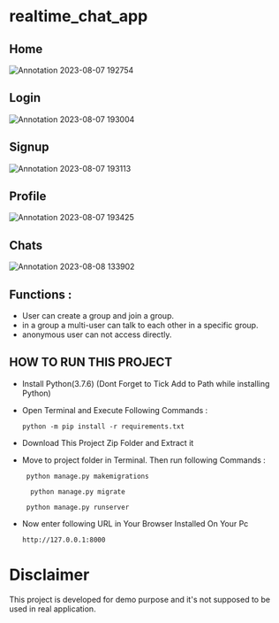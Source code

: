 # realtime_chat_app
## Home
![Annotation 2023-08-07 192754](https://github.com/Ankit96500/realtime_chat_app/assets/107850796/f83e6fee-ffac-4ce2-95c8-ae5362ee0612)
## Login
![Annotation 2023-08-07 193004](https://github.com/Ankit96500/realtime_chat_app/assets/107850796/2c763ac9-c7db-4389-81ea-0721fb65b598)

## Signup
![Annotation 2023-08-07 193113](https://github.com/Ankit96500/realtime_chat_app/assets/107850796/bb0b7ea7-e133-4531-b6da-4f55f26b83c8)

## Profile
![Annotation 2023-08-07 193425](https://github.com/Ankit96500/realtime_chat_app/assets/107850796/b1090660-8e39-4361-90ec-a93ad4c76102)

## Chats
![Annotation 2023-08-08 133902](https://github.com/Ankit96500/realtime_chat_app/assets/107850796/00774545-e0fb-44b4-aa89-212f18701d44)

## Functions :
- User can create a group and join a group.
- in a group a multi-user can talk to each other in a specific group.
- anonymous user can not access directly.


## HOW TO RUN THIS PROJECT
- Install Python(3.7.6) (Dont Forget to Tick Add to Path while installing Python)
- Open Terminal and Execute Following Commands :

    `` python -m pip install -r requirements.txt ``

- Download This Project Zip Folder and Extract it
- Move to project folder in Terminal. Then run following Commands :

  `` python manage.py makemigrations``
   
  ``   python manage.py migrate ``

  ``  python manage.py runserver  ``
- Now enter following URL in Your Browser Installed On Your Pc
  
    ``http://127.0.0.1:8000``

# Disclaimer
This project is developed for demo purpose and it's not supposed to be used in real application.
